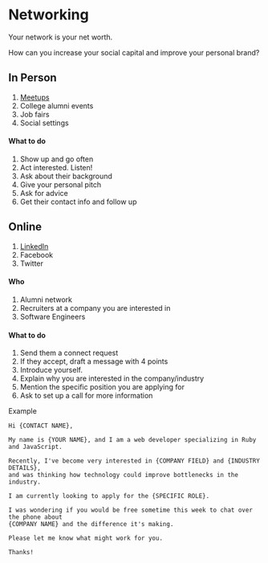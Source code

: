 # Networking
Your network is your net worth.

How can you increase your social capital and improve your personal brand?

## In Person
1. [Meetups][meetup]
2. College alumni events
3. Job fairs
4. Social settings

#### What to do
1. Show up and go often
2. Act interested. Listen!
3. Ask about their background
4. Give your personal pitch
5. Ask for advice
6. Get their contact info and follow up

## Online
1. [LinkedIn][linkedin]
2. Facebook
3. Twitter

#### Who
1. Alumni network
2. Recruiters at a company you are interested in
3. Software Engineers

#### What to do
1. Send them a connect request
2. If they accept, draft a message with 4 points
  1. Introduce yourself.
  2. Explain why you are interested in the company/industry
  3. Mention the specific position you are applying for
  4. Ask to set up a call for more information

Example
```
Hi {CONTACT NAME},  

My name is {YOUR NAME}, and I am a web developer specializing in Ruby and JavaScript.   

Recently, I've become very interested in {COMPANY FIELD} and {INDUSTRY DETAILS}, 
and was thinking how technology could improve bottlenecks in the industry.

I am currently looking to apply for the {SPECIFIC ROLE}.

I was wondering if you would be free sometime this week to chat over the phone about 
{COMPANY NAME} and the difference it's making.  

Please let me know what might work for you.  

Thanks!
```

[meetup]: https://github.com/appacademy/job-search-curriculum/blob/master/engineering-culture/meetups.md
[linkedin]: https://github.com/appacademy/job-search-curriculum/blob/6225cab2a9b75e94acc26dd036495951aca1f066/self-presentation/linkedin.md
